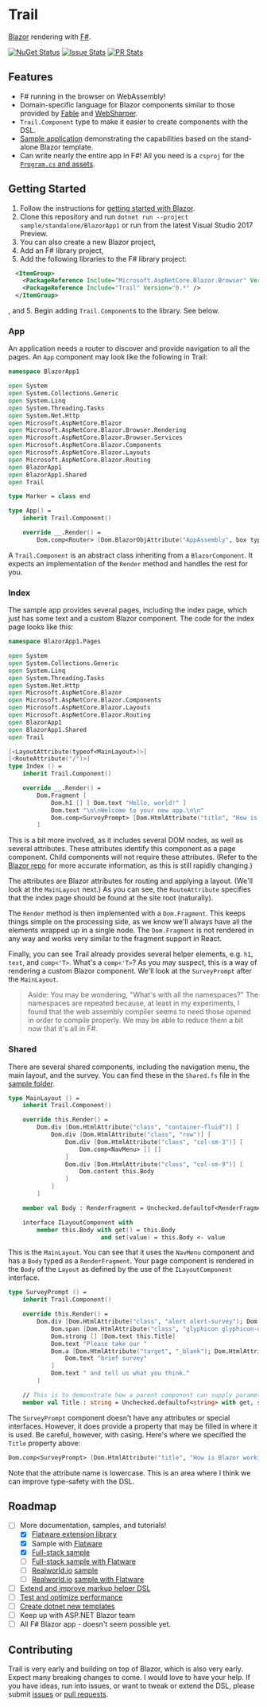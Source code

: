 # Trail

[Blazor](https://github.com/aspnet/Blazor) rendering with [F#](http://fsharp.org/).

[![NuGet Status](http://img.shields.io/nuget/v/trail.svg?style=flat)](https://www.nuget.org/packages/trail/)
[![Issue Stats](http://issuestats.com/github/panesofglass/trail/badge/issue)](http://issuestats.com/github/panesofglass/trail)
[![PR Stats](http://issuestats.com/github/panesofglass/trail/badge/pr)](http://issuestats.com/github/panesofglass/trail)

## Features

* F# running in the browser on WebAssembly!
* Domain-specific language for Blazor components similar to those provided by [Fable](http://fable.io/) and [WebSharper](http://websharper.com/).
* `Trail.Component` type to make it easier to create components with the DSL.
* [Sample application](https://github.com/panesofglass/trail/tree/master/sample/standalone) demonstrating the capabilities based on the stand-alone Blazor template.
* Can write nearly the entire app in F#! All you need is a `csproj` for the [`Program.cs` and assets](https://github.com/panesofglass/trail/tree/master/sample/standalone/BlazorApp1).

## Getting Started

1. Follow the instructions for [getting started with Blazor](https://github.com/aspnet/Blazor#getting-started).
2. Clone this repository and run `dotnet run --project sample/standalone/BlazorApp1` or run from the latest Visual Studio 2017 Preview.
3. You can also create a new Blazor project,
4. Add an F# library project,
5. Add the following libraries to the F# library project:
``` xml
  <ItemGroup>
    <PackageReference Include="Microsoft.AspNetCore.Blazor.Browser" Version="0.1.0" PrivateAssets="all" />
    <PackageReference Include="Trail" Version="0.*" />
  </ItemGroup>
```
, and
5. Begin adding `Trail.Component`s to the library. See below.

### App

An application needs a router to discover and provide navigation to all the pages. An `App` component may look like the following in Trail:

``` fsharp
namespace BlazorApp1

open System
open System.Collections.Generic
open System.Linq
open System.Threading.Tasks
open System.Net.Http
open Microsoft.AspNetCore.Blazor
open Microsoft.AspNetCore.Blazor.Browser.Rendering
open Microsoft.AspNetCore.Blazor.Browser.Services
open Microsoft.AspNetCore.Blazor.Components
open Microsoft.AspNetCore.Blazor.Layouts
open Microsoft.AspNetCore.Blazor.Routing
open BlazorApp1
open BlazorApp1.Shared
open Trail

type Marker = class end

type App() =
    inherit Trail.Component()

    override __.Render() =
        Dom.comp<Router> [Dom.BlazorObjAttribute("AppAssembly", box typeof<Marker>.Assembly)] []
```

A `Trail.Component` is an abstract class inheriting from a `BlazorComponent`.
It expects an implementation of the `Render` method and handles the rest for you.

### Index

The sample app provides several pages, including the index page, which just has some text and a custom Blazor component. The code for the index page looks like this:

``` fsharp
namespace BlazorApp1.Pages

open System
open System.Collections.Generic
open System.Linq
open System.Threading.Tasks
open System.Net.Http
open Microsoft.AspNetCore.Blazor
open Microsoft.AspNetCore.Blazor.Components
open Microsoft.AspNetCore.Blazor.Layouts
open Microsoft.AspNetCore.Blazor.Routing
open BlazorApp1
open BlazorApp1.Shared
open Trail

[<LayoutAttribute(typeof<MainLayout>)>]
[<RouteAttribute("/")>]
type Index () =
    inherit Trail.Component()

    override __.Render() =
        Dom.Fragment [
            Dom.h1 [] [ Dom.text "Hello, world!" ]
            Dom.text "\n\nWelcome to your new app.\n\n"
            Dom.comp<SurveyPrompt> [Dom.HtmlAttribute("title", "How is Blazor working for you?")] []
        ]
```

This is a bit more involved, as it includes several DOM nodes, as well as several attributes. These attributes identify this component as a page component. Child components will not require these attributes. (Refer to the [Blazor repo](https://github.com/aspnet/Blazor) for more accurate information, as this is still rapidly changing.)

The attributes are Blazor attributes for routing and applying a layout. (We'll look at the `MainLayout` next.) As you can see, the `RouteAttribute` specifies that the index page should be found at the site root (naturally).

The `Render` method is then implemented with a `Dom.Fragment`. This keeps things simple on the processing side, as we know we'll always have all the elements wrapped up in a single node. The `Dom.Fragment` is not rendered in any way and works very similar to the fragment support in React.

Finally, you can see Trail already provides several helper elements, e.g. `h1`, `text`, and `comp<'T>`. What's a `comp<'T>`? As you may suspect, this is a way of rendering a custom Blazor component. We'll look at the `SurveyPrompt` after the `MainLayout`.

> Aside:
> You may be wondering, "What's with all the namespaces?" The namespaces are repeated because, at least in my experiments, I found that the web assembly compiler seems to need those opened in order to compile properly. We may be able to reduce them a bit now that it's all in F#.

### Shared

There are several shared components, including the navigation menu, the main layout, and the survey. You can find these in the `Shared.fs` file in the [sample folder](https://github.com/panesofglass/trail/blob/master/sample/standalone/Library1/Shared.fs).

``` fsharp
type MainLayout () =
    inherit Trail.Component()

    override this.Render() =
        Dom.div [Dom.HtmlAttribute("class", "container-fluid")] [
            Dom.div [Dom.HtmlAttribute("class", "row")] [
                Dom.div [Dom.HtmlAttribute("class", "col-sm-3")] [
                    Dom.comp<NavMenu> [] []
                ]
                Dom.div [Dom.HtmlAttribute("class", "col-sm-9")] [
                    Dom.content this.Body
                ]
            ]
        ]

    member val Body : RenderFragment = Unchecked.defaultof<RenderFragment> with get, set

    interface ILayoutComponent with
        member this.Body with get() = this.Body
                          and set(value) = this.Body <- value
```

This is the `MainLayout`. You can see that it uses the `NavMenu` component and has a `Body` typed as a `RenderFragment`. Your page component is rendered in the `Body` of the `Layout` as defined by the use of the `ILayoutComponent` interface.

``` fsharp
type SurveyPrompt () =
    inherit Trail.Component()

    override this.Render() =
        Dom.div [Dom.HtmlAttribute("class", "alert alert-survey"); Dom.HtmlAttribute("role", "alert")] [
            Dom.span [Dom.HtmlAttribute("class", "glyphicon glyphicon-ok-circle"); Dom.HtmlAttribute("aria-hidden", "true")] []
            Dom.strong [] [Dom.text this.Title]
            Dom.text "Please take our "
            Dom.a [Dom.HtmlAttribute("target", "_blank"); Dom.HtmlAttribute("class", "alert-link"); Dom.HtmlAttribute("href", "https://go.microsoft.com/fwlink/?linkid=870381")] [
                Dom.text "brief survey"
            ]
            Dom.text " and tell us what you think."
        ]

    // This is to demonstrate how a parent component can supply parameters
    member val Title : string = Unchecked.defaultof<string> with get, set
```

The `SurveyPrompt` component doesn't have any attributes or special interfaces. However, it does provide a property that may be filled in where it is used. Be careful, however, with casing. Here's where we specified the `Title` property above:

``` fsharp
Dom.comp<SurveyPrompt> [Dom.HtmlAttribute("title", "How is Blazor working for you?")] []
```

Note that the attribute name is lowercase. This is an area where I think we can improve type-safety with the DSL.

## Roadmap

- [ ] More documentation, samples, and tutorials!
	- [x] [Flatware extension library](https://github.com/panesofglass/trail/issues/1)
	- [x] Sample with [Flatware](https://github.com/torhovland/Flatware)
	- [x] [Full-stack sample](https://github.com/panesofglass/trail/issues/2)
	- [ ] [Full-stack sample with Flatware](https://github.com/panesofglass/trail/issues/2)
	- [ ] [Realworld.io](https://realworld.io/) [sample](https://github.com/panesofglass/trail/issues/4)
	- [ ] [Realworld.io](https://realworld.io/) [sample with Flatware](https://github.com/panesofglass/trail/issues/4)
- [ ] [Extend and improve markup helper DSL](https://github.com/panesofglass/trail/issues/5)
- [ ] [Test and optimize performance](https://github.com/panesofglass/trail/issues/6)
- [ ] [Create dotnet new templates](https://github.com/panesofglass/trail/issues/7)
- [ ] Keep up with ASP.NET Blazor team
- [ ] All F# Blazor app - doesn't seem possible yet.

## Contributing

Trail is very early and building on top of Blazor, which is also very early. Expect many breaking changes to come.
I would love to have your help. If you have ideas, run into issues, or want to tweak or extend the DSL, please
submit [issues](https://github.com/panesofglass/trail/issues) or [pull requests](https://github.com/panesofglass/trail/pulls).
